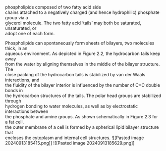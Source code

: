 phospholipids composed of two fatty acid side  
chains attached to a negatively charged (and hence hydrophilic) phosphate group via a  
glycerol molecule. The two fatty acid ‘tails’ may both be saturated, unsaturated, or  
adopt one of each form.

Phospholipids can spontaneously form sheets of bilayers, two molecules thick, in an  
aqueous environment. As depicted in Figure 2.2, the hydrocarbon tails keep away  
from the water by aligning themselves in the middle of the bilayer structure. The  
close packing of the hydrocarbon tails is stabilized by van der Waals interactions, and  
the fluidity of the bilayer interior is influenced by the number of C=C double bonds in  
the hydrocarbon structures of the tails. The polar head groups are stabilized through  
hydrogen bonding to water molecules, as well as by electrostatic interactions between  
the phosphate and amine groups. As shown schematically in Figure 2.3 for a fat cell,  
the outer membrane of a cell is formed by a spherical lipid bilayer structure that  
encloses the cytoplasm and internal cell structures.
![[Pasted image 20240913185415.png]]
![[Pasted image 20240913185629.png]]

